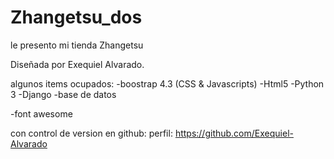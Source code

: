 # Zhangetsu_dos

le presento mi tienda Zhangetsu

Diseñada por Exequiel Alvarado.

algunos items ocupados:
-boostrap 4.3 (CSS & Javascripts)
-Html5
-Python 3
-Django
-base de datos



-font awesome


con control de version en github:
perfil: https://github.com/Exequiel-Alvarado


